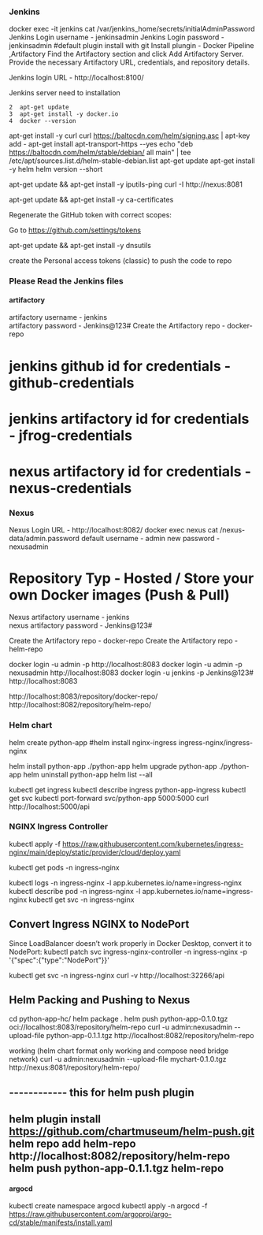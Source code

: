 
### Jenkins #####
docker exec -it jenkins cat /var/jenkins_home/secrets/initialAdminPassword
Jenkins Login username - jenkinsadmin 
Jenkins Login password - jenkinsadmin
#default plugin install with git
Install plungin - Docker Pipeline ,Artifactory
Find the Artifactory section and click Add Artifactory Server.
Provide the necessary Artifactory URL, credentials, and repository details.

Jenkins login URL - http://localhost:8100/

Jenkins server need to installation

    2  apt-get update
    3  apt-get install -y docker.io
    4  docker --version

apt-get install -y curl
curl https://baltocdn.com/helm/signing.asc | apt-key add -
apt-get install apt-transport-https --yes
echo "deb https://baltocdn.com/helm/stable/debian/ all main" | tee /etc/apt/sources.list.d/helm-stable-debian.list
apt-get update
apt-get install -y helm
helm version --short

apt-get update && apt-get install -y iputils-ping
curl -I http://nexus:8081

apt-get update && apt-get install -y ca-certificates

Regenerate the GitHub token with correct scopes:

Go to https://github.com/settings/tokens

apt-get update && apt-get install -y dnsutils



create the Personal access tokens (classic) to push the code to repo




### Please Read the Jenkins files ######
#### artifactory #####
artifactory username - jenkins  
artifactory password - Jenkins@123#
Create the Artifactory repo - docker-repo


# jenkins github id  for credentials - github-credentials
# jenkins artifactory id  for credentials - jfrog-credentials
# nexus artifactory id  for credentials - nexus-credentials


### Nexus ####
Nexus Login URL - http://localhost:8082/
docker exec nexus cat /nexus-data/admin.password
default username - admin
new password -nexusadmin
# Repository Typ - Hosted / Store your own Docker images (Push & Pull)
 Nexus artifactory username - jenkins  
nexus artifactory password - Jenkins@123#

Create the Artifactory repo - docker-repo
Create the Artifactory repo - helm-repo

docker login -u admin -p <your-password> http://localhost:8083
docker login -u admin -p nexusadmin http://localhost:8083
docker login -u jenkins -p Jenkins@123# http://localhost:8083

http://localhost:8083/repository/docker-repo/
http://localhost:8082/repository/helm-repo/



### Helm chart 

helm create python-app
#helm install nginx-ingress ingress-nginx/ingress-nginx



helm install python-app ./python-app
helm upgrade python-app ./python-app
helm uninstall python-app
helm list --all

kubectl get ingress
kubectl describe ingress python-app-ingress
kubectl get svc
kubectl port-forward svc/python-app 5000:5000
curl http://localhost:5000/api



### NGINX Ingress Controller
kubectl apply -f https://raw.githubusercontent.com/kubernetes/ingress-nginx/main/deploy/static/provider/cloud/deploy.yaml

kubectl get pods -n ingress-nginx

kubectl logs -n ingress-nginx -l app.kubernetes.io/name=ingress-nginx
kubectl describe pod -n ingress-nginx -l app.kubernetes.io/name=ingress-nginx
kubectl get svc -n ingress-nginx


## Convert Ingress NGINX to NodePort
Since LoadBalancer doesn’t work properly in Docker Desktop, convert it to NodePort:
kubectl patch svc ingress-nginx-controller -n ingress-nginx -p '{"spec":{"type":"NodePort"}}'

kubectl get svc -n ingress-nginx
curl -v http://localhost:32266/api


## Helm Packing and Pushing to Nexus
cd python-app-hc/
helm package .
helm push python-app-0.1.0.tgz oci://localhost:8083/repository/helm-repo
curl -u admin:nexusadmin --upload-file python-app-0.1.1.tgz http://localhost:8082/repository/helm-repo


working (helm chart format only working and compose need bridge network)
curl -u admin:nexusadmin --upload-file mychart-0.1.0.tgz http://nexus:8081/repository/helm-repo/


## ------------ this for helm push plugin ######
helm plugin install https://github.com/chartmuseum/helm-push.git
helm repo add helm-repo http://localhost:8082/repository/helm-repo
helm push python-app-0.1.1.tgz helm-repo
---------------------------------------

#### argocd ###
kubectl create namespace argocd
kubectl apply -n argocd -f https://raw.githubusercontent.com/argoproj/argo-cd/stable/manifests/install.yaml
